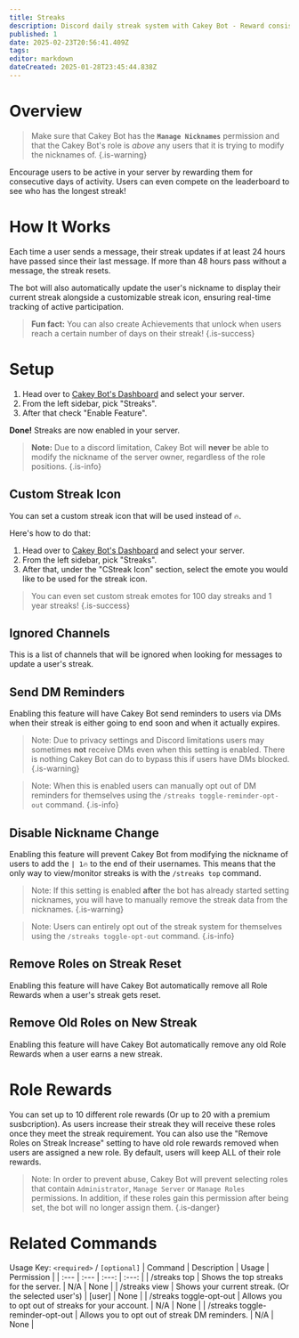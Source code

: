 ```yaml
---
title: Streaks
description: Discord daily streak system with Cakey Bot - Reward consistency, daily check-ins, streak tracking. Engagement rewards setup guide.
published: 1
date: 2025-02-23T20:56:41.409Z
tags: 
editor: markdown
dateCreated: 2025-01-28T23:45:44.838Z
---
```


# Overview

> Make sure that Cakey Bot has the **`Manage Nicknames`** permission and that the Cakey Bot's role is _above_ any users that it is trying to modify the nicknames of.
{.is-warning}

Encourage users to be active in your server by rewarding them for consecutive days of activity. Users can even compete on the leaderboard to see who has the longest streak!

# How It Works
Each time a user sends a message, their streak updates if at least 24 hours have passed since their last message. If more than 48 hours pass without a message, the streak resets. 

The bot will also automatically update the user's nickname to display their current streak alongside a customizable streak icon, ensuring real-time tracking of active participation.

> **Fun fact:** You can also create Achievements that unlock when users reach a certain number of days on their streak!
{.is-success}

# Setup
1. Head over to [Cakey Bot's Dashboard](https://cakey.bot/dashboard/public) and select your server.
2. From the left sidebar, pick "Streaks".
3. After that check "Enable Feature".

**Done!** Streaks are now enabled in your server.

> **Note:** Due to a discord limitation, Cakey Bot will **never** be able to modify the nickname of the server owner, regardless of the role positions.
{.is-info}

## Custom Streak Icon
You can set a custom streak icon that will be used instead of `🔥`.

Here's how to do that:
1. Head over to [Cakey Bot's Dashboard](https://cakey.bot/dashboard/public) and select your server.
2. From the left sidebar, pick "Streaks".
3. After that, under the "CStreak Icon" section, select the emote you would like to be used for the streak icon.

> You can even set custom streak emotes for 100 day streaks and 1 year streaks!
{.is-success}

## Ignored Channels
This is a list of channels that will be ignored when looking for messages to update a user's streak.

## Send DM Reminders
Enabling this feature will have Cakey Bot send reminders to users via DMs when their streak is either going to end soon and when it actually expires.

> Note: Due to privacy settings and Discord limitations users may sometimes **not** receive DMs even when this setting is enabled. There is nothing Cakey Bot can do to bypass this if users have DMs blocked.
{.is-warning}

> Note: When this is enabled users can manually opt out of DM reminders for themselves using the `/streaks toggle-reminder-opt-out` command.
{.is-info}

## Disable Nickname Change
Enabling this feature will prevent Cakey Bot from modifying the nickname of users to add the `| 1🔥` to the end of their usernames. This means that the only way to view/monitor streaks is with the `/streaks top` command.

> Note: If this setting is enabled **after** the bot has already started setting nicknames, you will have to manually remove the streak data from the nicknames.
{.is-warning}

> Note: Users can entirely opt out of the streak system for themselves using the `/streaks toggle-opt-out` command.
{.is-info}

## Remove Roles on Streak Reset
Enabling this feature will have Cakey Bot automatically remove all Role Rewards when a user's streak gets reset.

## Remove Old Roles on New Streak
Enabling this feature will have Cakey Bot automatically remove any old Role Rewards when a user earns a new streak.

# Role Rewards
You can set up to 10 different role rewards (Or up to 20 with a premium susbcription). As users increase their streak they will receive these roles once they meet the streak requirement. You can also use the "Remove Roles on Streak Increase" setting to have old role rewards removed when users are assigned a new role. By default, users will keep ALL of their role rewards.

> Note: In order to prevent abuse, Cakey Bot will prevent selecting roles that contain `Administrator`, `Manage Server` or `Manage Roles` permissions. In addition, if these roles gain this permission after being set, the bot will no longer assign them.
{.is-danger}

# Related Commands
Usage Key: `<required>` / `[optional]`
| Command | Description | Usage | Permission |
| :--- | :--- | :---: | :---: |
| /streaks top | Shows the top streaks for the server. | N/A | None | 
| /streaks view | Shows your current streak. (Or the selected user's) | [user] | None | 
| /streaks toggle-opt-out | Allows you to opt out of streaks for your account. | N/A | None | 
| /streaks toggle-reminder-opt-out | Allows you to opt out of streak DM reminders. | N/A | None | 
